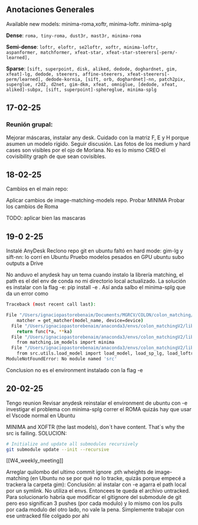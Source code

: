 
## Anotaciones Generales

Available new models:  minima-roma,xoftr, minima-loftr. minima-splg

**Dense**: `roma, tiny-roma, dust3r, mast3r, minima-roma`

**Semi-dense**: `loftr, eloftr, se2loftr, xoftr, minima-loftr, aspanformer, matchformer, xfeat-star, xfeat-star-steerers[-perm/-learned],`

**Sparse**: `[sift, superpoint, disk, aliked, dedode, doghardnet, gim, xfeat]-lg, dedode, steerers, affine-steerers, xfeat-steerers[-perm/learned], dedode-kornia, [sift, orb, doghardnet]-nn, patch2pix, superglue, r2d2, d2net, gim-dkm, xfeat, omniglue, [dedode, xfeat, aliked]-subpx, [sift, superpoint]-sphereglue, minima-splg`


## 17-02-25
### Reunión grupal: 
Mejorar máscaras, instalar any desk. 
Cuidado con la matriz F, E y H porque asumen un modelo rígido. Seguir discusión.
Las fotos de los medium y hard cases son visibles por el ojo de Morlana. No es lo mismo CREO el covisibility graph de que sean covisibles. 

## 18-02-25
Cambios en el main repo:

Aplicar cambios de image-matching-models repo. 
Probar MINIMA
Probar los cambios de Roma

TODO: 
aplicar bien las mascaras
##
## 19-0 2-25
Instalé AnyDesk
Reclono repo git en ubuntu
faltó en hard mode: gim-lg y sift-nn: lo corrí en Ubuntu
Pruebo modelos pesados en GPU ubuntu
subo outputs a Drive

No anduvo el anydesk
hay un tema cuando instalo la librería matching, el path es el del env de conda no mi directorio local actualizado. La solución es instalar con la flag -e: pip install -e .
Así anda salbo el minima-splg que da un error como 
```bash
Traceback (most recent call last):

File "/Users/ignaciopastorebenaim/Documents/MGRCV/COLON/colon_matching/run_models.py", line 46, in <module>
    matcher = get_matcher(model_name, device=device)
  File "/Users/ignaciopastorebenaim/anaconda3/envs/colon_matchingV2/lib/python3.10/site-packages/matching/utils.py", line 158, in wrapper
    return func(*a, **ka)
  File "/Users/ignaciopastorebenaim/anaconda3/envs/colon_matchingV2/lib/python3.10/site-packages/matching/__init__.py", line 305, in get_matcher
    from matching.im_models import minima
  File "/Users/ignaciopastorebenaim/anaconda3/envs/colon_matchingV2/lib/python3.10/site-packages/matching/im_models/minima.py", line 14, in <module>
    from src.utils.load_model import load_model, load_sp_lg, load_loftr, load_roma
ModuleNotFoundError: No module named 'src'
```

Conclusion no es el environment instalado con la flag -e

## 20-02-25
Tengo reunion
Revisar anydesk
reinstalar el environment de ubuntu con -e
investigar el problema con minima-splg
correr el ROMA
quizás hay que usar el Vscode normal en Ubuntu

MINIMA and XOFTR (the last models), don´t have content. That´s why the src is failing.
SOLUCION: 
```bash
# Initialize and update all submodules recursively
git submodule update --init --recursive
```

[[W4_weekly_meeting]]

Arreglar quilombo del ultimo commit ignore .pth wheights de image-matching (en Ubuntu no se por qué no lo tracke, quizás porque empecé a trackera la carpeta gim):
Conclusión: al instalar con -e agarra el path local por un symlink. No utiliza el envs. Entoncees te queda el archivo untracked. Para solucionarlo habría que modificar el gitignore del submodule de git pero eso significan 3 pushes (por cada modulo) y lo mismo con los pulls por cada modulo del otro lado, no vale la pena. Simplemente trabajar con ese untracked file colgado por ahi

